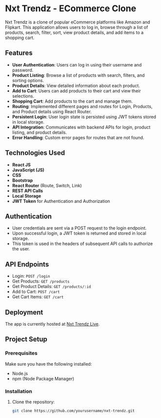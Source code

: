 # Nxt Trendz - ECommerce Clone

Nxt Trendz is a clone of popular eCommerce platforms like Amazon and Flipkart. This application allows users to log in, browse through a list of products, search, filter, sort, view product details, and add items to a shopping cart.

## Features

- **User Authentication**: Users can log in using their username and password.
- **Product Listing**: Browse a list of products with search, filters, and sorting options.
- **Product Details**: View detailed information about each product.
- **Add to Cart**: Users can add products to their cart and view their selections.
- **Shopping Cart**: Add products to the cart and manage them.
- **Routing**: Implemented different pages and routes for Login, Products, and Product details using React Router.
- **Persistent Login**: User login state is persisted using JWT tokens stored in local storage.
- **API Integration**: Communicates with backend APIs for login, product listing, and product details.
- **Error Handling**: Custom error pages for routes that are not found.

## Technologies Used

- **React JS**
- **JavaScript (JS)**
- **CSS**
- **Bootstrap**
- **React Router** (Route, Switch, Link)
- **REST API Calls**
- **Local Storage**
- **JWT Token** for Authentication and Authorization

## Authentication
- User credentials are sent via a POST request to the login endpoint.
- Upon successful login, a JWT token is returned and stored in local storage.
- This token is used in the headers of subsequent API calls to authorize the user.

## API Endpoints
- Login: `POST /login`
- Get Products: `GET /products`
- Get Product Details: `GET /products/:id`
- Add to Cart: `POST /cart`
- Get Cart Items: `GET /cart`


## Deployment
The app is currently hosted at [Nxt Trendz Live](https://nxttrendz9raj.ccbp.tech/).


## Project Setup

### Prerequisites

Make sure you have the following installed:

- Node.js
- npm (Node Package Manager)

### Installation

1. Clone the repository:

   ```bash
   git clone https://github.com/yourusername/nxt-trendz.git
